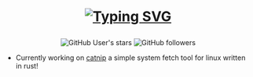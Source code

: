 <div align="center">
<h1>

[![Typing SVG](https://readme-typing-svg.demolab.com?font=Maple+Mono&size=50&duration=4000&pause=4000&color=E8E3E3&center=true&vCenter=true&random=false&width=450&height=75&lines=i'm+elric!;one+elric)](https://git.io/typing-svg)

</h1>

![GitHub User's stars](https://img.shields.io/github/stars/onelric?style=for-the-badge&labelColor=%23e8e3e3&color=%23151515)
![GitHub followers](https://img.shields.io/github/followers/onelric?style=for-the-badge&labelColor=%23e8e3e3&color=%23151515)

</div>

- Currently working on [catnip](https://github.com/onelric/catnip) a simple system fetch tool for linux written in rust!
